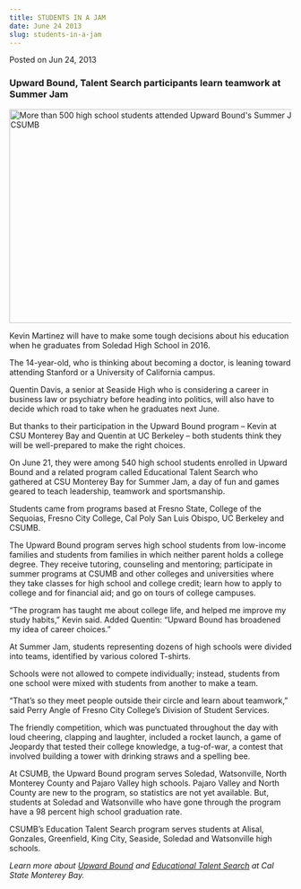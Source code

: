 ```yaml
---
title: STUDENTS IN A JAM
date: June 24 2013
slug: students-in-a-jam
---
```


 



<span class="date">Posted on Jun 24, 2013    </span>
<h3>Upward Bound, Talent Search participants learn teamwork at
Summer Jam</h3>
<p><img alt="More than 500 high school students attended Upward Bound&apos;s Summer Jam at CSUMB" src="https://news.csumb.edu/sites/default/files/65/attachments/news/images/summer_jam_2013_for_web.jpg" style="width:550px; height:381px"/></p>
<p>Kevin Martinez will have to make some tough decisions about his
education when he graduates from Soledad High School in 2016.</p>
<p>The 14-year-old, who is thinking about becoming a doctor, is
leaning toward attending Stanford or a University of California
campus.</p>
<p>Quentin Davis, a senior at Seaside High who is considering a
career in business law or psychiatry before heading into politics,
will also have to decide which road to take when he graduates next
June.</p>
<p>But thanks to their participation in the Upward Bound program &#x2013;
Kevin at CSU Monterey Bay and Quentin at UC Berkeley &#x2013; both
students think they will be well-prepared to make the right
choices.</p>
<p>On June 21, they were among 540 high school students enrolled in
Upward Bound and a related program called Educational Talent Search
who gathered at CSU Monterey Bay for Summer Jam, a day of fun and
games geared to teach leadership, teamwork and sportsmanship.</p>
<p>Students came from programs based at Fresno State, College of
the Sequoias, Fresno City College, Cal Poly San Luis Obispo, UC
Berkeley and CSUMB.</p>
<p>The Upward Bound program serves high school students from
low-income families and students from families in which neither
parent holds a college degree. They receive tutoring, counseling
and mentoring; participate in summer programs at CSUMB and other
colleges and universities where they take classes for high school
and college credit; learn how to apply to college and for financial
aid; and go on tours of college campuses.</p>
<p>&#x201C;The program has taught me about college life, and helped me
improve my study habits,&#x201D; Kevin said. Added Quentin: &#x201C;Upward Bound
has broadened my idea of career choices.&#x201D;</p>
<p>At Summer Jam, students representing dozens of high schools were
divided into teams, identified by various colored T-shirts.</p>
<p>Schools were not allowed to compete individually; instead,
students from one school were mixed with students from another to
make a team.</p>
<p>&#x201C;That&#x2019;s so they meet people outside their circle and learn about
teamwork,&#x201D; said Perry Angle of Fresno City College&#x2019;s Division of
Student Services.</p>
<p>The friendly competition, which was punctuated throughout the
day with loud cheering, clapping and laughter, included a rocket
launch, a game of Jeopardy that tested their college knowledge, a
tug-of-war, a contest that involved building a tower with drinking
straws and a spelling bee.</p>
<p>At CSUMB, the Upward Bound program serves Soledad, Watsonville,
North Monterey County and Pajaro Valley high schools. Pajaro Valley
and North County are new to the program, so statistics are not yet
available. But, students at Soledad and Watsonville who have gone
through the program have a 98 percent high school graduation
rate.</p>
<p>CSUMB&#x2019;s Education Talent Search program serves students at
Alisal, Gonzales, Greenfield, King City, Seaside, Soledad and
Watsonville high schools.</p>
<p><em>Learn more about <a href="https://eosp.csumb.edu/upward-bound" rel="nofollow">Upward
Bound</a> and <a href="https://eosp.csumb.edu/educational-talent-search" rel="nofollow">Educational Talent S</a><a href="https://eosp.csumb.edu/educational-talent-search" rel="nofollow">earch</a> at Cal State Monterey Bay.</em><br>
&#xA0;</br></p>





```
